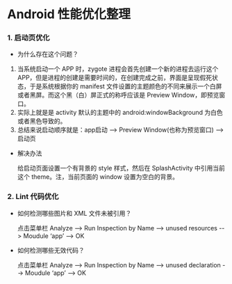 # Android 性能优化整理

### 1. 启动页优化

- 为什么存在这个问题？

1. 当系统启动一个 APP 时，zygote 进程会首先创建一个新的进程去运行这个 APP，但是进程的创建是需要时间的，在创建完成之前，界面是呈现假死状态，于是系统根据你的 manifest 文件设置的主题颜色的不同来展示一个白屏或者黑屏。而这个黑（白）屏正式的称呼应该是 Preview Window，即预览窗口。
2. 实际上就是是 activity 默认的主题中的 android:windowBackground 为白色或者黑色导致的。
3. 总结来说启动顺序就是：app启动  --> Preview Window(也称为预览窗口) --> 启动页

- 解决办法

  给启动页面设置一个有背景的 style 样式，然后在 SplashActivity 中引用当前这个 theme。注，当前页面的 window 设置为空白的背景。

### 2. Lint 代码优化

- 如何检测哪些图片和 XML 文件未被引用？

  点击菜单栏 Analyze --> Run Inspection by Name --> unused resources --> Moudule ‘app’ --> OK

- 如何检测哪些无效代码？

  点击菜单栏 Analyze --> Run Inspection by Name --> unused declaration --> Moudule ‘app’ --> OK

